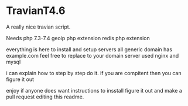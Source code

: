 # TravianT4.6
A really nice travian script.

Needs
php 7.3-7.4
geoip php extension
redis php extension

everything is here to install and setup servers
all generic domain has example.com feel free to replace to your domain
server used nginx and mysql

i can explain how to step by step do it.
if you are compitent then you can figure it out

enjoy if anyone does want instructions to insstall figure it out and make a pull request editing this readme.
